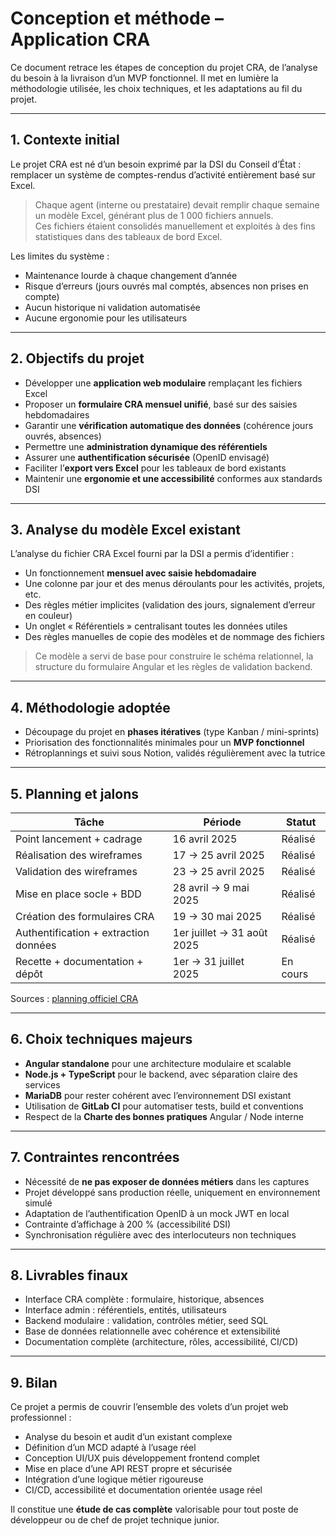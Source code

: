 # Conception et méthode – Application CRA

Ce document retrace les étapes de conception du projet CRA, de l’analyse du besoin à la livraison d’un MVP fonctionnel. Il met en lumière la méthodologie utilisée, les choix techniques, et les adaptations au fil du projet.

---

## 1. Contexte initial

Le projet CRA est né d’un besoin exprimé par la DSI du Conseil d’État : remplacer un système de comptes-rendus d’activité entièrement basé sur Excel.

> Chaque agent (interne ou prestataire) devait remplir chaque semaine un modèle Excel, générant plus de 1 000 fichiers annuels.  
> Ces fichiers étaient consolidés manuellement et exploités à des fins statistiques dans des tableaux de bord Excel.

Les limites du système :

- Maintenance lourde à chaque changement d’année
- Risque d’erreurs (jours ouvrés mal comptés, absences non prises en compte)
- Aucun historique ni validation automatisée
- Aucune ergonomie pour les utilisateurs

---

## 2. Objectifs du projet

- Développer une **application web modulaire** remplaçant les fichiers Excel
- Proposer un **formulaire CRA mensuel unifié**, basé sur des saisies hebdomadaires
- Garantir une **vérification automatique des données** (cohérence jours ouvrés, absences)
- Permettre une **administration dynamique des référentiels**
- Assurer une **authentification sécurisée** (OpenID envisagé)
- Faciliter l’**export vers Excel** pour les tableaux de bord existants
- Maintenir une **ergonomie et une accessibilité** conformes aux standards DSI

---

## 3. Analyse du modèle Excel existant

L’analyse du fichier CRA Excel fourni par la DSI a permis d’identifier :

- Un fonctionnement **mensuel avec saisie hebdomadaire**
- Une colonne par jour et des menus déroulants pour les activités, projets, etc.
- Des règles métier implicites (validation des jours, signalement d’erreur en couleur)
- Un onglet « Référentiels » centralisant toutes les données utiles
- Des règles manuelles de copie des modèles et de nommage des fichiers

> Ce modèle a servi de base pour construire le schéma relationnel, la structure du formulaire Angular et les règles de validation backend.

---

## 4. Méthodologie adoptée

- Découpage du projet en **phases itératives** (type Kanban / mini-sprints)
- Priorisation des fonctionnalités minimales pour un **MVP fonctionnel**
- Rétroplannings et suivi sous Notion, validés régulièrement avec la tutrice

---

## 5. Planning et jalons

| Tâche                                 | Période                    | Statut   |
| ------------------------------------- | -------------------------- | -------- |
| Point lancement + cadrage             | 16 avril 2025              | Réalisé  |
| Réalisation des wireframes            | 17 → 25 avril 2025         | Réalisé  |
| Validation des wireframes             | 23 → 25 avril 2025         | Réalisé  |
| Mise en place socle + BDD             | 28 avril → 9 mai 2025      | Réalisé  |
| Création des formulaires CRA          | 19 → 30 mai 2025           | Réalisé  |
| Authentification + extraction données | 1er juillet → 31 août 2025 | Réalisé  |
| Recette + documentation + dépôt       | 1er → 31 juillet 2025      | En cours |

Sources : [planning officiel CRA](./planning/planning_CRA.jpg)

---

## 6. Choix techniques majeurs

- **Angular standalone** pour une architecture modulaire et scalable
- **Node.js + TypeScript** pour le backend, avec séparation claire des services
- **MariaDB** pour rester cohérent avec l’environnement DSI existant
- Utilisation de **GitLab CI** pour automatiser tests, build et conventions
- Respect de la **Charte des bonnes pratiques** Angular / Node interne

---

## 7. Contraintes rencontrées

- Nécessité de **ne pas exposer de données métiers** dans les captures
- Projet développé sans production réelle, uniquement en environnement simulé
- Adaptation de l’authentification OpenID à un mock JWT en local
- Contrainte d’affichage à 200 % (accessibilité DSI)
- Synchronisation régulière avec des interlocuteurs non techniques

---

## 8. Livrables finaux

- Interface CRA complète : formulaire, historique, absences
- Interface admin : référentiels, entités, utilisateurs
- Backend modulaire : validation, contrôles métier, seed SQL
- Base de données relationnelle avec cohérence et extensibilité
- Documentation complète (architecture, rôles, accessibilité, CI/CD)

---

## 9. Bilan

Ce projet a permis de couvrir l’ensemble des volets d’un projet web professionnel :

- Analyse du besoin et audit d’un existant complexe
- Définition d’un MCD adapté à l’usage réel
- Conception UI/UX puis développement frontend complet
- Mise en place d’une API REST propre et sécurisée
- Intégration d’une logique métier rigoureuse
- CI/CD, accessibilité et documentation orientée usage réel

Il constitue une **étude de cas complète** valorisable pour tout poste de développeur ou de chef de projet technique junior.
